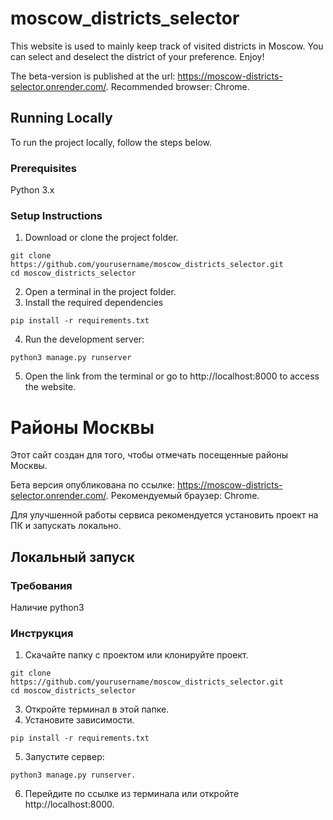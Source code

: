 # moscow_districts_selector
 
This website is used to mainly keep track of visited districts in Moscow. You can select and deselect the district of your preference. Enjoy!

The beta-version is published at the url: https://moscow-districts-selector.onrender.com/. Recommended browser: Chrome. 


## Running Locally

To run the project locally, follow the steps below.
### Prerequisites
Python 3.x
### Setup Instructions
1. Download or clone the project folder.
```
git clone https://github.com/yourusername/moscow_districts_selector.git
cd moscow_districts_selector
```
2. Open a terminal in the project folder.
3. Install the required dependencies
```
pip install -r requirements.txt
```
4. Run the development server:
```
python3 manage.py runserver
```
5. Open the link from the terminal or go to http://localhost:8000 to access the website.

# Районы Москвы

Этот сайт создан для того, чтобы отмечать посещенные районы Москвы. 

Бета версия опубликована по ссылке: https://moscow-districts-selector.onrender.com/. Рекомендуемый браузер: Chrome.

Для улучшенной работы сервиса рекомендуется установить проект на ПК и запускать локально. 

## Локальный запуск
### Требования

Наличие python3 

### Инструкция  

1. Скачайте папку с проектом или клонируйте проект.
```
git clone https://github.com/yourusername/moscow_districts_selector.git
cd moscow_districts_selector
```

3. Откройте терминал в этой папке.
4. Установите зависимости.
```
pip install -r requirements.txt
 ```
5. Запустите сервер:
```
python3 manage.py runserver.
```
6. Перейдите по ссылке из терминала или откройте http://localhost:8000.


